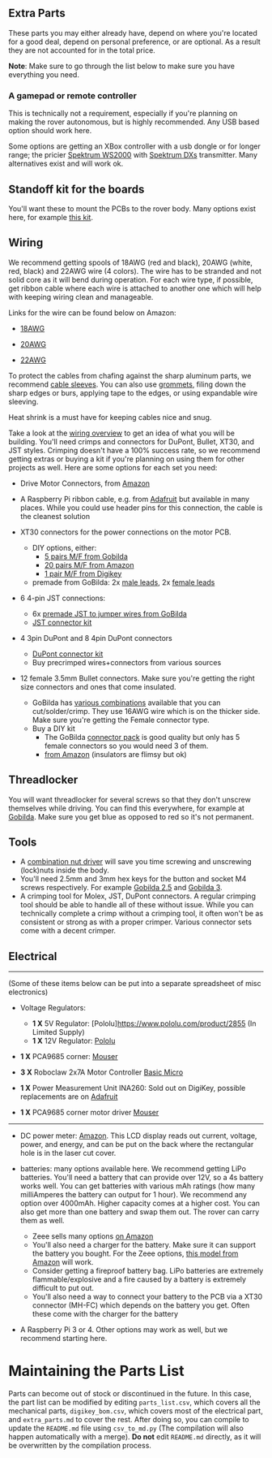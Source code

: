 ## Extra Parts

These parts you may either already have, depend on where you're located for a good deal, depend on personal preference, or are optional. As a result they are not accounted for in the total price.

**Note**: Make sure to go through the list below to make sure you have everything you need.

### A gamepad or remote controller

This is technically not a requirement, especially if you're planning on making the rover autonomous, but is highly recommended. Any USB based option should work here.

Some options are getting an XBox controller with a usb dongle or for longer range; the pricier [Spektrum WS2000](https://www.spektrumrc.com/product/ws2000-wireless-simulator-usb-dongle/SPMWS2000.html) with [Spektrum DXs](https://www.spektrumrc.com/product/dxs-transmitter-only/SPMR1010.html) transmitter. Many alternatives exist and will work ok.

## Standoff kit for the boards

You'll want these to mount the PCBs to the rover body. Many options exist here, for example [this kit](https://www.amazon.com/HELIFOUNER-Spacers-Standoffs-Assortment-Tweezers/dp/B0B25BKNKK/ref=sr_1_8?crid=368EQQU16L7YW&keywords=m2.5+spacer+standoff+kit&qid=1679272746&sprefix=m2.5+spacer+standoff+kit%2Caps%2C159&sr=8-8).

## Wiring

We recommend getting spools of 18AWG (red and black), 20AWG (white, red, black) and 22AWG wire (4 colors). The wire has to be stranded and not solid core as it will bend during operation. For each wire type, if possible, get ribbon cable where each wire is attached to another one which will help with keeping wiring clean and manageable.

Links for the wire can be found below on Amazon:

- [18AWG](https://www.amazon.com/Silicone-Electrical-Conductor-Parallel-Flexible/dp/B07FMRDP87/)

- [20AWG](https://www.amazon.com/Gauge-Electrical-Wire-Conductor-Cable/dp/B0B3MGD254)

- [22AWG](https://www.amazon.com/22AWG-UL2464-Power-Yellow-Conductors/dp/B07TLB9VYX/)


To protect the cables from chafing against the sharp aluminum parts, we recommend [cable sleeves](https://www.amazon.com/Best-Sellers-Cable-Sleeves/zgbs/electronics/6577542011).
You can also use [grommets](https://www.gobilda.com/plastic-grommet-14-1-12-pack/), filing down the sharp edges or burs, applying tape to the edges, or using expandable wire sleeving.

Heat shrink is a must have for keeping cables nice and snug.

Take a look at the [wiring overview](../electrical/wiring/README.md#overview) to get an idea of what you will be building. You'll need crimps and connectors for DuPont, Bullet, XT30, and JST styles. Crimping doesn't have a 100% success rate, so we recommend getting extras or buying a kit if you're planning on using them for other projects as well. Here are some options for each set you need:

* Drive Motor Connectors, from [Amazon](https://www.amazon.com/Amangny-Extension-Power-Express-Adapter/dp/B09NBRQ9CC)

* A Raspberry Pi ribbon cable, e.g. from [Adafruit](https://www.adafruit.com/product/1988) but available in many places. While you could use header pins for this connection, the cable is the cleanest solution
* XT30 connectors for the power connections on the motor PCB.
  * DIY options, either:
    * [5 pairs M/F from Gobilda](https://www.gobilda.com/xt30-connector-pack-fh-mc-x-5-mh-fc-x-5/)
    * [20 pairs M/F from Amazon](https://www.amazon.com/gp/product/B0875MBLNH/ref=ppx_yo_dt_b_search_asin_title?ie=UTF8&psc=1)
    * [1 pair M/F from Digikey](https://www.digikey.com/en/products/detail/dfrobot/FIT0586/9559255)
  * premade from GoBilda: 2x [male leads](https://www.gobilda.com/xt30-lead-fh-mc-300mm-length/), 2x [female leads](https://www.gobilda.com/xt30-lead-mh-fc-300mm-length/)
* 6 4-pin JST connections:
  * 6x [premade JST to jumper wires from GoBilda](https://www.gobilda.com/encoder-breakout-cable-4-pos-jst-xh-mh-fc-to-4-x-1-pos-tjc8-mh-fc-300mm-length/)
  * [JST connector kit](https://www.amazon.com/460PCS-XH2-54-Connector-Terminal-Connectors/dp/B09DBGVX5C/ref=sr_1_1_sspa?crid=2NX4ZXCFZGOCK&keywords=jst+connector+kit+4+pin&qid=1690482910&sprefix=jst+connector+kit+4+pin%2Caps%2C140&sr=8-1-spons&sp_csd=d2lkZ2V0TmFtZT1zcF9hdGY&psc=1)
* 4 3pin DuPont and 8 4pin DuPont connectors
  * [DuPont connector kit](https://www.amazon.com/Twidec-Connector-Terminals-Crimping-Connectors/dp/B0B152WRSW/ref=sr_1_1_sspa?keywords=dupont+connector+kit&qid=1690482984&sprefix=DUPont%2Caps%2C190&sr=8-1-spons&sp_csd=d2lkZ2V0TmFtZT1zcF9hdGY&psc=1)
  * Buy precrimped wires+connectors from various sources
* 12 female 3.5mm Bullet connectors. Make sure you're getting the right size connectors and ones that come insulated.
  * GoBilda has [various combinations](https://www.gobilda.com/connector-style-3-5mm-bullet/) available that you can cut/solder/crimp. They use 16AWG wire which is on the thicker side. Make sure you're getting the Female connector type.
  * Buy a DIY kit
    * The GoBilda [connector pack](https://www.gobilda.com/3-5mm-bullet-connector-pack-mh-fc-x-5-fh-mc-x-5/) is good quality but only has 5 female connectors so you would need 3 of them.
    * [from Amazon](https://www.amazon.com/Davitu-Electrical-Equipments-Supplies-Transparent/dp/B089W96QW1/ref=sr_1_6?keywords=3.5mm+bullet+connector+kit&qid=1690483474&sprefix=bullet+connector+kit%2Caps%2C152&sr=8-6) (insulators are flimsy but ok)

## Threadlocker

You will want threadlocker for several screws so that they don't unscrew themselves while driving. You can find this everywhere, for example at [Gobilda](https://www.gobilda.com/loctite-threadlocker-blue-242-6ml/). Make sure you get blue as opposed to red so it's not permanent.

## Tools

* A [combination nut driver](https://www.gobilda.com/7mm-combination-nut-driver/) will save you time screwing and unscrewing (lock)nuts inside the body.
* You'll need 2.5mm and 3mm hex keys for the button and socket M4 screws respectively. For example [Gobilda 2.5](https://www.gobilda.com/wera-tools-2-5mm-ball-end-hex-plus-l-key/) and [Gobilda 3](https://www.gobilda.com/wera-tools-3mm-ball-end-hex-plus-l-key/).
* A crimping tool for Molex, JST, DuPont connectors. A regular crimping tool should be able to handle all of these without issue. While you can technically complete a crimp without a crimping tool, it often won't be as consistent or strong as with a proper crimper. Various connector sets come with a decent crimper.

## Electrical

___
(Some of these items below can be put into a separate spreadsheet of misc electronics)

* Voltage Regulators:

  - **1 X** 5V Regulator: [Pololu]https://www.pololu.com/product/2855 (In Limited Supply)
  - **1 X** 12V Regulator: [Pololu](https://www.pololu.com/product/2858)

* **1 X** PCA9685 corner: [Mouser](https://www.mouser.com/ProductDetail/Adafruit/815?qs=GURawfaeGuCGKbWyy9179Q%3D%3D)

* **3 X** Roboclaw 2x7A Motor Controller [Basic Micro](https://www.basicmicro.com/Roboclaw-2x7A-Motor-Controller_p_55.html)

* **1 X** Power Measurement Unit INA260: Sold out on DigiKey, possible replacements are on [Adafruit](https://www.adafruit.com/product/4226?gclid=CjwKCAjw5dqgBhBNEiwA7PryaLOm_zC9GhlzRH1NwN4bSRwDg84sIhSh3LEqTOrIvQ3j_kRBscTAYhoCBOQQAvD_BwE)

* **1 X** PCA9685 corner motor driver [Mouser](https://www.mouser.com/ProductDetail/Adafruit/815?qs=GURawfaeGuCGKbWyy9179Q%3D%3D)



___



* DC power meter: [Amazon](https://www.amazon.com/gp/product/B017FSED9I/). This LCD display reads out current, voltage, power, and energy, and can be put on the back where the rectangular hole is in the laser cut cover. 

* batteries: many options available here. We recommend getting LiPo batteries. You'll need a battery that can provide over 12V, so a 4s battery works well. You can get batteries with various mAh ratings (how many milliAmperes the battery can output for 1 hour). We recommend any option over 4000mAh. Higher capacity comes at a higher cost. You can also get more than one battery and swap them out. The rover can carry them as well.
  * Zeee sells many options [on Amazon](https://www.amazon.com/stores/page/25B7018D-26CC-4E43-BC6D-EFAF737D8F5E?ingress=2&visitId=1b4115fa-2240-424d-a0e6-a466830819ce&ref_=ast_bln) 
  * You'll also need a charger for the battery. Make sure it can support the battery you bought. For the Zeee options, [this model from Amazon](https://www.amazon.com/Hobby-Fans-Professional-Balance-Discharger/dp/B09XC91BWJ/ref=sr_1_6?keywords=LiPo+charger&qid=1690484744&sr=8-6) will work.
  * Consider getting a fireproof battery bag. LiPo batteries are extremely flammable/explosive and a fire caused by a battery is extremely difficult to put out.
  * You'll also need a way to connect your battery to the PCB via a XT30 connector (MH-FC) which depends on the battery you get. Often these come with the charger for the battery
* A Raspberry Pi 3 or 4. Other options may work as well, but we recommend starting here.



# Maintaining the Parts List

Parts can become out of stock or discontinued in the future. In this case, the part list can be modified by editing `parts_list.csv`, which covers all the mechanical parts, `digikey_bom.csv`, which covers most of the electrical part, and `extra_parts.md` to cover the rest. After doing so, you can compile to update the `README.md` file using `csv_to_md.py` (The compilation will also happen automatically with a merge). **Do not** edit `README.md` directly, as it will be overwritten by the compilation process. 